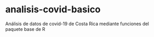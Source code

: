 # analisis-covid-basico
Análisis de datos de covid-19 de Costa Rica mediante funciones del paquete base de R
